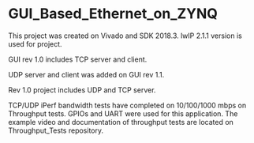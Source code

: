 # GUI_Based_Ethernet_on_ZYNQ

This project was created on Vivado and SDK 2018.3. lwIP 2.1.1 version is used for project. 

GUI rev 1.0 includes TCP server and client. 

UDP server and client was added on GUI rev 1.1.

Rev 1.0 project includes UDP and TCP server.

TCP/UDP iPerf bandwidth tests have completed on 10/100/1000 mbps on Throughput tests. GPIOs and UART were used for this application. The example video and documentation of throughput tests are located on Throughput_Tests repository.
